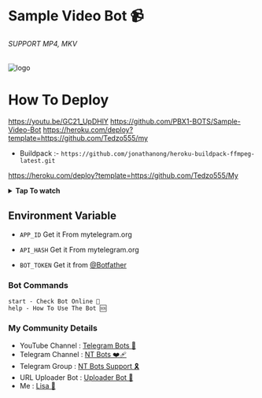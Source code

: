 # Sample Video Bot 📹

###### SUPPORT MP4, MKV


![logo](https://graph.org/file/386a64dd9b18930f2eaa9.jpg)


# How To Deploy
https://youtu.be/GC21_UpDHlY
https://github.com/PBX1-BOTS/Sample-Video-Bot
https://heroku.com/deploy?template=https://github.com/Tedzo555/my
* Buildpack :- `https://github.com/jonathanong/heroku-buildpack-ffmpeg-latest.git`

https://heroku.com/deploy?template=https://github.com/Tedzo555/My
<b><details><summary>Tap To watch</summary>

### Heroku Video



<a href="https://github.com/LISA-KOREA"><img alt="how to create" src="https://img.shields.io/badge/-YouTube-red?style=for-the-badge&logo=youtube&logoColor=white"/></a> 


</b>
</details>



## Environment Variable

* `APP_ID` Get it From mytelegram.org

* `API_HASH` Get it From mytelegram.org

* `BOT_TOKEN` Get it from [@Botfather](https://t.me/botfather)


### Bot Commands 
```
start - Check Bot Online 🔔
help - How To Use The Bot 🆘
```

### My Community Details


- YouTube Channel : [Telegram Bots 🤖](https://youtube.com/@NTBOT?feature=shared)
- Telegram Channel : [NT Bots ❤️‍🩹](https://t.me/NT_BOT_CHANNEL)
- Telegram Group : [NT Bots Support 🎗️](https://t.me/NT_BOTS_SUPPORT)
- URL Uploader Bot : [Uploader Bot 🚀](https://t.me/UploadLinkToFileBot)
- Me : [Lisa 👑](https://t.me/LISA_FAN_LK)
